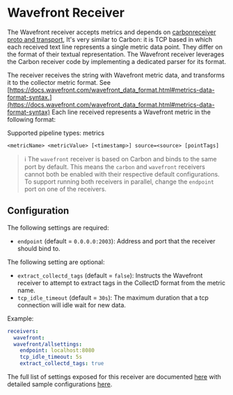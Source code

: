 # Wavefront Receiver

The Wavefront receiver accepts metrics and depends on [carbonreceiver proto
and
transport](https://github.com/open-telemetry/opentelemetry-collector-contrib/tree/master/receiver/carbonreceiver),
It's very similar to Carbon: it is TCP based in which each received text line
represents a single metric data point. They differ on the format of their
textual representation. The Wavefront receiver leverages the Carbon receiver
code by implementing a dedicated parser for its format.

The receiver receives the string with Wavefront metric data, and transforms
it to the collector metric format. See
[https://docs.wavefront.com/wavefront_data_format.html#metrics-data-format-syntax.](https://docs.wavefront.com/wavefront_data_format.html#metrics-data-format-syntax)
Each line received represents a Wavefront metric in the following format:

Supported pipeline types: metrics

```<metricName> <metricValue> [<timestamp>] source=<source> [pointTags]```

> :information_source: The `wavefront` receiver is based on Carbon and binds to the
same port by default. This means the `carbon` and `wavefront` receivers
cannot both be enabled with their respective default configurations. To
support running both receivers in parallel, change the `endpoint` port on one
of the receivers.

## Configuration

The following settings are required:

- `endpoint` (default = `0.0.0.0:2003`): Address and port that the
  receiver should bind to.

The following setting are optional:

- `extract_collectd_tags` (default = `false`): Instructs the Wavefront
  receiver to attempt to extract tags in the CollectD format from the
  metric name.
- `tcp_idle_timeout` (default = `30s`): The maximum duration that a tcp
  connection will idle wait for new data.

Example:

```yaml
receivers:
  wavefront:
  wavefront/allsettings:
    endpoint: localhost:8080
    tcp_idle_timeout: 5s
    extract_collectd_tags: true
```

The full list of settings exposed for this receiver are documented [here](./config.go)
with detailed sample configurations [here](./testdata/config.yaml).
